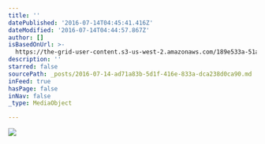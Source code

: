 ```yaml
---
title: ''
datePublished: '2016-07-14T04:45:41.416Z'
dateModified: '2016-07-14T04:44:57.867Z'
author: []
isBasedOnUrl: >-
  https://the-grid-user-content.s3-us-west-2.amazonaws.com/189e533a-51a1-4747-8950-3a22ca839b62.jpg
description: ''
starred: false
sourcePath: _posts/2016-07-14-ad71a83b-5d1f-416e-833a-dca238d0ca90.md
inFeed: true
hasPage: false
inNav: false
_type: MediaObject

---
```

![](https://the-grid-user-content.s3-us-west-2.amazonaws.com/189e533a-51a1-4747-8950-3a22ca839b62.jpg)
